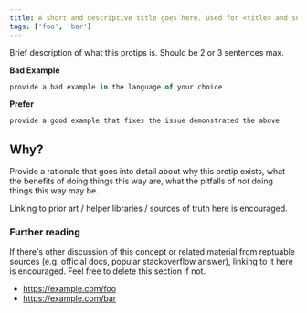 ```yaml
---
title: A short and descriptive title goes here. Used for <title> and such.
tags: ['foo', 'bar']
---
```


Brief description of what this protips is. Should be 2 or 3 sentences max.

**Bad Example**

```js
provide a bad example in the language of your choice
```

**Prefer**

```js
provide a good example that fixes the issue demonstrated the above
```

## Why?

Provide a rationale that goes into detail about why this protip exists, what the
benefits of doing things this way are, what the pitfalls of _not_ doing things
this way may be.

Linking to prior art / helper libraries / sources of truth here is encouraged.

### Further reading

If there's other discussion of this concept or related material from reptuable
sources (e.g. official docs, popular stackoverflow answer), linking to it here is
encouraged. Feel free to delete this section if not.

- <https://example.com/foo>
- <https://example.com/bar>